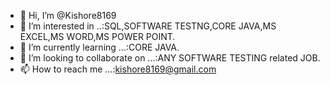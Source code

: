 - 👋 Hi, I’m @Kishore8169
- 👀 I’m interested in ..:SQL,SOFTWARE TESTNG,CORE JAVA,MS EXCEL,MS WORD,MS POWER POINT.
- 🌱 I’m currently learning ...:CORE JAVA.
- 💞️ I’m looking to collaborate on ...:ANY SOFTWARE TESTING related JOB.
- 📫 How to reach me ...:kishore8169@gmail.com

<!---
Kishore8169/Kishore8169 is a ✨ special ✨ repository because its `README.md` (this file) appears on your GitHub profile.
You can click the Preview link to take a look at your changes.
--->
